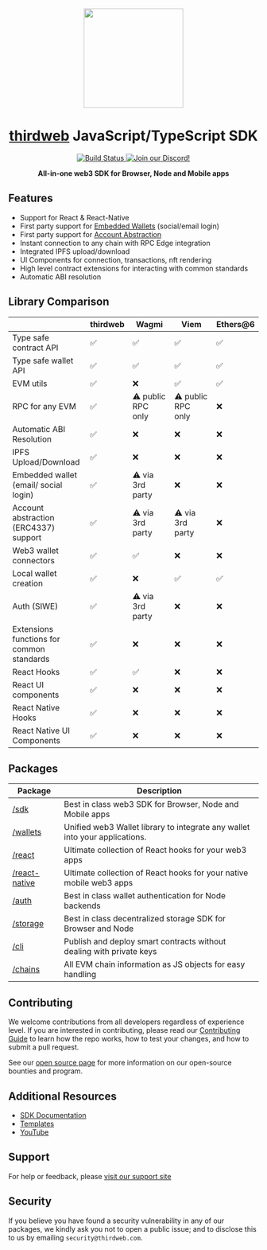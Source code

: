 <p align="center">
    <br />
    <a href="https://thirdweb.com">
        <img src="https://github.com/thirdweb-dev/js/blob/main/packages/sdk/logo.svg?raw=true" width="200" alt=""/></a>
    <br />
</p>

<h1 align="center"><a href='https://thirdweb.com/'>thirdweb</a> JavaScript/TypeScript SDK</h1>

<p align="center">
    <a href="https://github.com/thirdweb-dev/js/actions/workflows/build-test-lint.yml">
        <img alt="Build Status" src="https://github.com/thirdweb-dev/js/actions/workflows/build-test-lint.yml/badge.svg"/>
    </a>
    <a href="https://discord.gg/thirdweb">
        <img alt="Join our Discord!" src="https://img.shields.io/discord/834227967404146718.svg?color=7289da&label=discord&logo=discord&style=flat"/>
    </a>
</p>

<p align="center"><strong>All-in-one web3 SDK for Browser, Node and Mobile apps</strong></p>

## Features

- Support for React & React-Native
- First party support for [Embedded Wallets](https://portal.thirdweb.com/connect/embedded-wallet/overview) (social/email login)
- First party support for [Account Abstraction](https://portal.thirdweb.com/connect/account-abstraction)
- Instant connection to any chain with RPC Edge integration
- Integrated IPFS upload/download
- UI Components for connection, transactions, nft rendering
- High level contract extensions for interacting with common standards
- Automatic ABI resolution

## Library Comparison 

|                                           | thirdweb | Wagmi              | Viem               | Ethers@6 |
| ----------------------------------------- | -------- | ------------------ | ------------------ | -------- |
| Type safe contract API                    | ✅       | ✅                 | ✅                 | ✅       |
| Type safe wallet API                      | ✅       | ✅                 | ✅                 | ✅       |
| EVM utils                                 | ✅       | ❌                 | ✅                 | ✅       |
| RPC for any EVM                           | ✅       | ⚠️ public RPC only | ⚠️ public RPC only | ❌       |
| Automatic ABI Resolution                  | ✅       | ❌                 | ❌                 | ❌       |
| IPFS Upload/Download                      | ✅       | ❌                 | ❌                 | ❌       |
| Embedded wallet (email/ social login)     | ✅       | ⚠️ via 3rd party   | ❌                 | ❌       |
| Account abstraction (ERC4337) support     | ✅       | ⚠️ via 3rd party   | ⚠️ via 3rd party   | ❌       |
| Web3 wallet connectors                    | ✅       | ✅                 | ❌                 | ❌       |
| Local wallet creation                     | ✅       | ❌                 | ✅                 | ✅       |
| Auth (SIWE)                               | ✅       | ⚠️ via 3rd party   | ❌                 | ❌       |
| Extensions functions for common standards | ✅       | ❌                 | ❌                 | ❌       |
| React Hooks                               | ✅       | ✅                 | ❌                 | ❌       |
| React UI components                       | ✅       | ❌                 | ❌                 | ❌       |
| React Native Hooks                        | ✅       | ❌                 | ❌                 | ❌       |
| React Native UI Components                | ✅       | ❌                 | ❌                 | ❌       |

## Packages

| Package                                  | Description                                                                                                                                                                         
| -----------------------------------------|-----------------------------------------------------------------------------|
| [/sdk](./packages/sdk)                   | Best in class web3 SDK for Browser, Node and Mobile apps                    | 
| [/wallets](./packages/wallets)           | Unified web3 Wallet library to integrate any wallet into your applications. | 
| [/react](./packages/react)               | Ultimate collection of React hooks for your web3 apps                       |        
| [/react-native](./packages/react-native) | Ultimate collection of React hooks for your native mobile web3 apps         | 
| [/auth](./packages/auth)                 | Best in class wallet authentication for Node backends                       | 
| [/storage](./packages/storage)           | Best in class decentralized storage SDK for Browser and Node                | 
| [/cli](./packages/cli)                   | Publish and deploy smart contracts without dealing with private keys        | 
| [/chains](./packages/chains)             | All EVM chain information as JS objects for easy handling                   | 

## Contributing

We welcome contributions from all developers regardless of experience level. If you are interested in contributing, please read our [Contributing Guide](.github/contributing.md) to learn how the repo works, how to test your changes, and how to submit a pull request. 

See our [open source page](https://thirdweb.com/open-source) for more information on our open-source bounties and program. 

## Additional Resources

- [SDK Documentation](https://portal.thirdweb.com/typescript/v5)
- [Templates](https://thirdweb.com/templates)
- [YouTube](https://www.youtube.com/c/thirdweb_)


## Support 

For help or feedback, please [visit our support site](https://thirdweb.com/support)

## Security

If you believe you have found a security vulnerability in any of our packages, we kindly ask you not to open a public issue; and to disclose this to us by emailing `security@thirdweb.com`.
